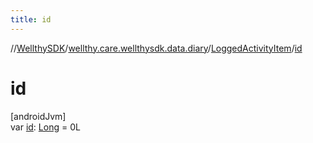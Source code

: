 ```yaml
---
title: id
---
```

//[WellthySDK](../../../index.html)/[wellthy.care.wellthysdk.data.diary](../index.html)/[LoggedActivityItem](index.html)/[id](id.html)



# id



[androidJvm]\
var [id](id.html): [Long](https://kotlinlang.org/api/latest/jvm/stdlib/kotlin/-long/index.html) = 0L




